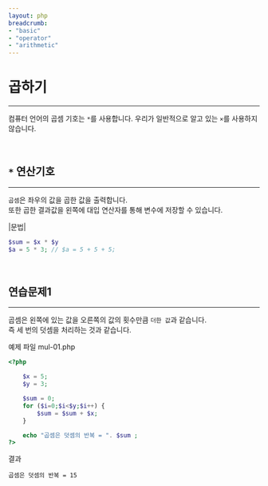 ```yaml
---
layout: php
breadcrumb:
- "basic"
- "operator"
- "arithmetic"
---
```


# 곱하기
---
컴퓨터 언어의 곱셈 기호는 `*`를 사용합니다. 우리가 일반적으로 알고 있는 `×`를 사용하지 않습니다.  

<br>

## `*` 연산기호
---
`곱셈`은 좌우의 값을 곱한 값을 출력합니다.  
또한 곱한 결과값을 왼쪽에 대입 연산자를 통해 변수에 저장할 수 있습니다.  

|문법|
```php
$sum = $x * $y
$a = 5 * 3; // $a = 5 + 5 + 5;
```

<br>

## 연습문제1
---
곱셈은 왼쪽에 있는 값을 오른쪽의 값의 횟수만큼 `더한 값`과 같습니다.  
즉 세 번의 덧셈을 처리하는 것과 같습니다.  

예제 파일 mul-01.php
```php
<?php

	$x = 5;
	$y = 3;

	$sum = 0;
	for ($i=0;$i<$y;$i++) {
		$sum = $sum + $x;
	}

	echo "곱셈은 덧셈의 반복 = ". $sum ;
?>
```

결과
```
곱셈은 덧셈의 반복 = 15
```

